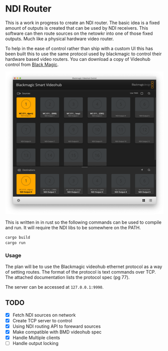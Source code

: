 # NDI Router
This is a work in progress to create an NDI router. The basic idea is a fixed amount of outputs is created that can be used by NDI receivers. This software can then route sources on the netowkr into one of those fixed outputs. Much like a physical hardware video router.

To help in the ease of control rather than ship with a custom UI this has been built this to use the same protocol used by blackmagic to control their hardware based video routers. You can download a copy of Videohub control from [Black Magic](https://www.blackmagicdesign.com/uk/support/family/routing-and-distribution).

![](./docs/videohub_example.png)

This is written in in rust so the following commands can be used to compile and run. It will require the NDI libs to be somewhere on the PATH.

```bash
cargo build
cargo run
```

### Usage
The plan will be to use the Blackmagic videohub ethernet protocol as a way of setting routes.
The format of the protocol is text commands over TCP.
The attached documentation lists the protocol spec (pg 77). 

The server can be accessed at `127.0.0.1:9990`.

## TODO
- [x] Fetch NDI sources on network
- [X] Create TCP server to control
- [X] Using NDI routing API to foreward sources
- [X] Make compatible with BMD videohub spec
- [X] Handle Multiple clients
- [ ] Handle output locking
